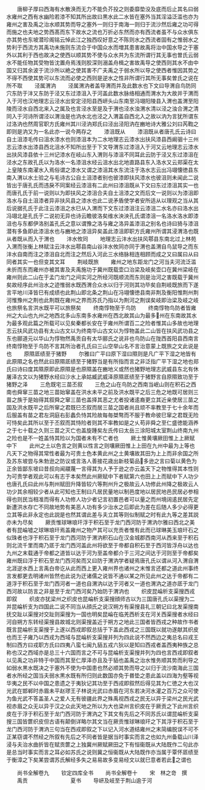 <!-- { "loadSidebar": true } -->
　　唐柳子厚曰西海有水散涣而无力不能负芥投之则委靡垫没及底而后止其名曰弱水雍州之西有水幽险若漆不知其所出故曰黒水此二水皆在塞外当其淫溢泛滥也亦为雍州之害及禹之治水顺其势而导之塞外一则归于南海一则归于流沙然后雍之功可得而施之也夫地之势西髙而东下故水之流也万折必东然而亦有西流者虽不与众水俱东亦其势也东坡潜珍阁铭云悼此江之独西叹好意之不陈则水之西流者固有之惟弱水之势利于西流方其禹功未施则东流合于中国众水而増其患害故禹将治中国水导之于塞外以其利于西也故决之使西以顺其势不使与众水共为东流所谓行其无事也曽氏云弱水不能任物其受物皆沈置舟焉浅则胶深则溺盖舟楫之害故禹导之使西则其水不由中国又归其余波于流沙所以絶之使其害不广夫禹之于弱水所以导之使西者惟因其势之不得不西使其势可以东流而必使之西则是逆水之性非所谓行其所无事矣曽氏之说在所不取
　　泾属渭汭
　　泾属渭汭者盖导渭而并及此数水也下文曰导渭自鸟防同穴东防于沣又东防于泾又东过漆沮入于河盖此数水脉络相通而渭水为大故并于渭而入于河也汉地理志云泾水出安定泾阳县西岍头山东南至冯翊阳陵县入渭也盖渭至阳陵而泾水自西北来入之属及也言泾水至是及于渭也泾水浊渭水清以泾之浊合渭之清同入于河诗所谓泾以渭浊是也汭水北也泾之入渭盖自西北入之故以汭为言犹所谓东过洛汭也然周官职方氏雍州其川泾汭郑氏曰泾出泾阳汭在豳地诗大雅公刘曰芮鞫之即则是汭又为一名此亦一说今两存之
　　漆沮既从
　　漆沮既从者唐孔氏云诗曰自土沮漆毛传曰沮水漆水也则漆沮本为二水地理志云漆水出扶风漆县西阚骃十三州志云漆水出漆县西北沮水不知所出至于下文导渭东过漆沮入于河又云地理志云漆水出扶风漆县依十三州记漆水在岐山东入渭则与漆沮不同耳此云防于泾又东过漆沮在泾水之东故孔氏以为洛水一名漆沮水经云沮水出北地直路县东入洛水又云郑渠在太上皇陵东南濯水入焉俗谓之漆水又谓之漆沮其水东流注于洛水志云出冯翊懐徳县东南入渭以水土验之与毛诗古公自土沮漆者别也彼漆即扶风漆水也彼沮则未闻此二说皆出于唐孔氏而违戾不同案经云漆沮有二此州曰漆沮既从下文曰东过漆沮其实一也而唐孔氏于前一说则以为即扶风之漆沮合夫自土沮漆之文而后文一说则以为漆沮即洛水与自土沮漆者异非扶风县之漆水也此二说矛盾使学者安所适从以理观之当从其后说据孔氏于此注云漆沮之水巳从入渭而下文东过漆沮注云漆沮二水名亦曰洛水出冯翊北是孔氏于二说初无异也诗云瞻彼洛矣维水泱泱孔氏谓漆沮一名洛水洛水即漆沮也与东都伊洛别盖孔氏之意以谓豫之洛与雍之洛异盖漆沮之别名也诗曰猗与漆沮潜有多鱼即此漆沮水也与豳地之漆沮异矣盖此漆沮即职方氏雍州所谓其浸渭洛也既从者既从而入于渭也
　　沣水攸同
　　地理志云沣水出扶风鄠县东南北过上林苑入渭而张衡上林赋注云沣水出鄠县南山谷沣水攸同亦同于渭也盖渭自鸟鼠导之而东沣水自南而注之漆沮自北而注之然后入河此三水络脉相连相顾而成之又曰属曰从曰同者其实一也但变其文耳
　　荆岐既旅
　　雍州之地东距龙门之河当夫河流泛滥未折而东而雍州亦被其害及夫禹施功于冀州既载壶口治梁及岐矣壶口在冀州梁岐在雍州则此二山在于孟门龙门之间实河之所经河既顺流而东则是治河之害既载于冀州矣故经序此州治水之迹惟弱水既西渭合众水以归于河则其功毕矣自荆岐既旅而下遂言平地川泽皆巳有成绩也此荆山即北条之荆山在冯翊懐徳县南非荆及衡阳惟荆州荆河惟豫州之荆也此荆既在雍州之界而苏氏乃指以为荆河之荆误矣岐即治梁及岐之岐也旅祭名言洪水既平可以旅祭矣
　　终南惇物至于鸟防
　　终南惇物鸟防者皆雍州之大山也九州之地西北多山东南多水雍州在西北故其山为最多州在东南故其水为最多观此篇之所载可以见矣秦都长安在于雍州所谓百二之险者惟其山多故也地理志云扶风武功县有太山古文以为终南华山古文以为惇物盖此二山皆在扶风武功县之东也郦道元以华山为惇物然禹贡自有太华郦氏之说非也鸟防山在陇西首阳县西南言终南惇物至于鸟防不言其所治者孔氏曰三山空举山名不言治意蒙上既旅之文此说是也
　　原隰厎绩至于猪野
　　尔雅曰广平曰原下湿曰隰则是凡广平下湿之地皆有此原隰之名也然此曰原隰厎绩至于猪野当是有所指而言之非泛指广平下湿之地也郑氏曰诗曰度其隰原即此原隰是也原隰盖在豳地义或然也猪野地理志武威县东北有休屠泽古文以为猪野水经曰沙水上承姑臧武威泽原隰厎绩至于猪野言自原隰致功至于猪野之泽
　　三危既宅三苗丕叙
　　三危之山在鸟防之西南当岷山则在积石之西南也舜窜三苗之地三苗始窜盖在洪水未平之前及洪水既平之后三危之地既可居则三苗之族于是始得其叙舜之窜三苗也盖择其恶之尤者投诸逺裔更立其近亲使居三苗之国及洪水既平之后所窜之君既巳丕叙而居三苗之国者尚且顽不率教至于七十余年而后服盖有苗之君左洞庭右彭蠡负恃其险故每毎桀骜而不服于教命彼巳窜之君既无险可恃矣此其所以至于丕叙而其恃险者则其不率教如是之乆苟非舜之至仁盛徳能涵养之于七十载之久则三苗之灭亡也盖旋踵矣左氏传曰太岳三涂阳城太室荆山终南九州之险也是不一姓盖恃其险以为国者未有不亡者也
　　厥土惟黄壤厥田惟上上厥赋中下
　　此州之土以色言之则黄以性言之则壤厥田惟上上田在九州中最为上等也凡天下之物得其常性者最为可贵土色本黄此州之土黄壤故其田为上上而非余国之所及苏东坡尝与朱勃逊之防议或言洛人善接花歳出新枝菊品多逊之言曰菊以黄色为正余皆鄙东坡曰昔叔向闻鬷蔑一言得其为人予于逊之亦云盖天下之物惟得其本性则为可贵学者观此可以有志于本矣然此州厥赋中下者赋第六也田上上而赋中下人功少也唐孔氏曰此州与荆州赋田升降皆较六等荆州升之极故云人功修此州降之极故云人功少其余相较少者从此可知也王制曰凡居民量地以制邑度地以居民地邑民居必参相得也则民当相准而得有人功修人功少者记言初置邑者可以量之而州境阔逺民居先定新遭洪水存亡不同故地势有美恶人功有多少治水之后即此为差在后随人多少必得更立其等此非永定也此説是也然其谓此差与夫立其等则似制赋之时有此九等之差其説亦未为尽矣
　　厥贡惟球琳琅玕浮于积石至于龙门西河防于渭汭尔雅曰西北之美者有昆崘墟之球琳琅玕焉盖雍州之物产其可以充贡者惟有此而已球琳美玉琅玕石之似珠者也浮于积石至于龙门西河防于渭汭积石山在汉金城郡西南河从西来至于积石则北流千里而南乃厎于龙门西河盖此州将欲至于帝都自积石至于西河皆浮舟以达也九州之末载通于帝都之道皆以达于河为至盖帝都介于三河之间达于河则至于帝都矣雍州既曰浮于积石至龙门西河矣而又曰防于渭汭学者疑焉唐孔氏以谓从河入渭自渭北涯逆水西上言禹白帝讫从此而西上更入雍州界也诸州之末惟言还都之道此州事终言发都更去明诸州皆然也此说为迂诸儒之说皆不通以某之所见此州之达于帝都有二道浮于积石至于龙门西河者一道也自渭汭以达于河者又一道也渭汭之道亦厎于龙门西河故以防言之非是至于龙门西河矣乃始防于渭汭也
　　织皮昆崘析支渠搜西戎即叙
　　织皮亦犹梁州之织皮也昆崘析支渠搜顔师古以为三国唐孔氏以渠搜为二并昆崘析支为四国此二说不同当从顔氏之说汉朔方有渠搜县礼三朝记曰北发渠搜南抚交趾以渠搜对交趾则渠搜为一国也明矣昆崘在临羌西析支在河关西渠搜者水经曰河自朔方东转经渠搜县故城北则渠搜盖近于朔方之地此三国者皆西戎之种故作书者既言昆崘析支渠搜于上遂以西戎即叙总括于下盖此西戎之三国既以就功遂献其织皮也而王子雍乃以西戎为西域与昆崘析支渠搜并列为四此说不然西边之夷总名曰戎王制曰西方曰戎职方氏曰四夷八蛮七闽九貊五戎六狄以是知曰西戎者盖西夷种族之总称也汉之西域亦是总三十六国而言之不可与昆崘析支渠搜并列为四也言西戎即叙者以见禹之功非特于中国而其至仁厚泽亦且及于貊也盖禹之治水惟务顺其势而利导之如弱水黒水既决之于塞外不使为中国患也然必顺其势而导之以归于流沙南海此三国者水所经之国当夫弱水黒水既有所归则此数国亦免于昬垫之患此盖以四海为壑等视华夷之民不以中国之患遗之于夷狄记其功至于西戎即叙然后得见其为仁徳之大也汉光武在邯郸时赤眉未平赵璆王子林说光武曰赤眉在河东若决河水灌之百万之众可使为鱼光武不答盖圣人之爱人无有彼疆此界之殊禹视西戎之民无以异于梁州之民光武视赤眉之众无以异于汉之众此天地之所以为大也梁州言织皮在于厥贡之下此州言织皮在于浮于积石至于龙门西河防于渭汭之下其文有先后之不同苏氏以谓昆崘析支渠搜三国皆篚织皮但古语有颠倒详略尔其文当在厥贡惟球琳琅玕之下其浮于积石至于龙门西河防于渭汭三句当在西戎即叙之下以记入河水道结雍州之末简编脱误不可不正某窃谓不然经之所叙有先后之不同者皆是据当时事实而言之也如九州备载山川泽浸与夫治水曲折皆在赋贡篚之上独冀州厥赋厥田之下有恒衞既从大陆既作二句此亦是总当时事实而言之耳必如苏氏之说则冀之恒衞既从大陆既作亦当属于覃怀厎绩至于衡漳之下矣某尝谓苏氏解经多失之易易故多变易经文以就巳意者若此之谓也

　　尚书全解卷九
　　钦定四库全书
　　尚书全解卷十
　　宋　林之竒　撰
　　禹贡　　　　　　　　夏书
　　导岍及岐至于荆山逾于河
